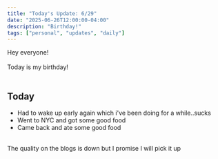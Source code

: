 ```yaml
---
title: "Today's Update: 6/29"
date: "2025-06-26T12:00:00-04:00"
description: "Birthday!"
tags: ["personal", "updates", "daily"]
---
```


Hey everyone!<br /><br />
Today is my birthday!<br /><br />
## Today<br />

* Had to wake up early again which i've been doing for a while..sucks
* Went to NYC and got some good food
* Came back and ate some good food<br /><br />

The quality on the blogs is down but I promise I will pick it up <br /><br />